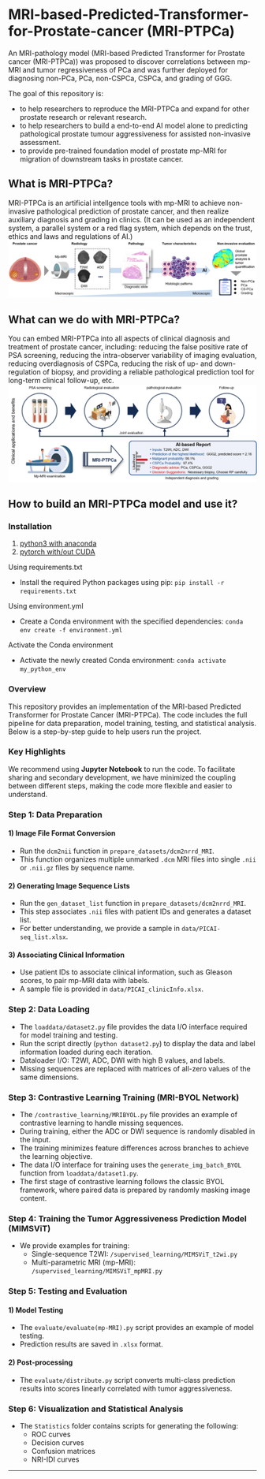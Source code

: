 # MRI-based-Predicted-Transformer-for-Prostate-cancer (MRI-PTPCa)
An MRI-pathology model (MRI-based Predicted Transformer for Prostate cancer (MRI-PTPCa)) was proposed to discover correlations between mp-MRI and tumor regressiveness of PCa and was further deployed for diagnosing non-PCa, PCa, non-CSPCa, CSPCa, and grading of GGG.

The goal of this repository is:
- to help researchers to reproduce the MRI-PTPCa  and expand for other prostate research or relevant research.
- to help researchers to build a end-to-end AI model alone to predicting pathological prostate tumour aggressiveness for assisted non-invasive assessment.
- to provide pre-trained foundation model of prostate mp-MRI for migration of downstream tasks in prostate cancer.

## What is MRI-PTPCa?
MRI-PTPCa is an artificial intellgence tools with mp-MRI to achieve non-invasive pathological prediction of prostate cancer, and then realize auxiliary diagnosis and grading in clinics. (It can be used as an independent system, a parallel system or a red flag system, which depends on the trust, ethics and laws and regulations of AI.)
![orig](https://github.com/StandWisdom/MRI-based-Predicted-Transformer-for-Prostate-cancer/blob/main/data/study%20design.png)<br>

## What can we do with MRI-PTPCa?
You can embed MRI-PTPCa into all aspects of clinical diagnosis and treatment of prostate cancer, including: reducing the false positive rate of PSA screening, reducing the intra-observer variability of imaging evaluation, reducing overdiagnosis of CSPCa, reducing the risk of up- and down-regulation of biopsy, and providing a reliable pathological prediction tool for long-term clinical follow-up, etc.
![orig](https://github.com/StandWisdom/MRI-based-Predicted-Transformer-for-Prostate-cancer/blob/main/data/clinical%20benifits.png)<br>

## How to build an MRI-PTPCa model and use it?


### Installation
1. [python3 with anaconda](https://www.continuum.io/downloads)
2. [pytorch with/out CUDA](http://pytorch.org)

Using requirements.txt
- Install the required Python packages using pip:
`pip install -r requirements.txt`

Using environment.yml
- Create a Conda environment with the specified dependencies:
`conda env create -f environment.yml`

Activate the Conda environment
- Activate the newly created Conda environment:
`conda activate my_python_env`

### **Overview**
This repository provides an implementation of the MRI-based Predicted Transformer for Prostate Cancer (MRI-PTPCa). The code includes the full pipeline for data preparation, model training, testing, and statistical analysis. Below is a step-by-step guide to help users run the project.


### **Key Highlights**

We recommend using **Jupyter Notebook** to run the code. To facilitate sharing and secondary development, we have minimized the coupling between different steps, making the code more flexible and easier to understand.


### **Step 1: Data Preparation**

#### 1) **Image File Format Conversion**
   - Run the `dcm2nii` function in `prepare_datasets/dcm2nrrd_MRI`.
   - This function organizes multiple unmarked `.dcm` MRI files into single `.nii` or `.nii.gz` files by sequence name.

#### 2) **Generating Image Sequence Lists**
   - Run the `gen_dataset_list` function in `prepare_datasets/dcm2nrrd_MRI`.
   - This step associates `.nii` files with patient IDs and generates a dataset list.
   - For better understanding, we provide a sample in `data/PICAI-seq_list.xlsx`.

#### 3) **Associating Clinical Information**
   - Use patient IDs to associate clinical information, such as Gleason scores, to pair mp-MRI data with labels.
   - A sample file is provided in `data/PICAI_clinicInfo.xlsx`.


### **Step 2: Data Loading**

- The `loaddata/dataset2.py` file provides the data I/O interface required for model training and testing.
- Run the script directly (`python dataset2.py`) to display the data and label information loaded during each iteration.
- Dataloader I/O: T2WI, ADC, DWI with high B values, and labels.
- Missing sequences are replaced with matrices of all-zero values of the same dimensions.

### **Step 3: Contrastive Learning Training (MRI-BYOL Network)**

- The `/contrastive_learning/MRIBYOL.py` file provides an example of contrastive learning to handle missing sequences.
- During training, either the ADC or DWI sequence is randomly disabled in the input.
- The training minimizes feature differences across branches to achieve the learning objective.
- The data I/O interface for training uses the `generate_img_batch_BYOL` function from `loaddata/dataset1.py`.
- The first stage of contrastive learning follows the classic BYOL framework, where paired data is prepared by randomly masking image content.

### **Step 4: Training the Tumor Aggressiveness Prediction Model (MIMSViT)**

- We provide examples for training:
  - Single-sequence T2WI: `/supervised_learning/MIMSViT_t2wi.py`
  - Multi-parametric MRI (mp-MRI): `/supervised_learning/MIMSViT_mpMRI.py`

### **Step 5: Testing and Evaluation**

#### 1) **Model Testing**
   - The `evaluate/evaluate(mp-MRI).py` script provides an example of model testing.
   - Prediction results are saved in `.xlsx` format.

#### 2) **Post-processing**
   - The `evaluate/distribute.py` script converts multi-class prediction results into scores linearly correlated with tumor aggressiveness.

### **Step 6: Visualization and Statistical Analysis**

- The `Statistics` folder contains scripts for generating the following:
  - ROC curves
  - Decision curves
  - Confusion matrices
  - NRI-IDI curves

---
